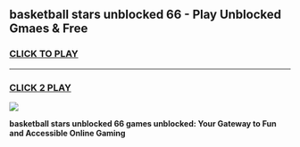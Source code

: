 
## basketball stars unblocked 66 - Play Unblocked Gmaes & Free
<h3>
<a href="https://news.freeplayer.one?title=basketball_stars_unblocked_66&ref=16F">CLICK TO PLAY</a></h3>
<hr>

<h3>
<a href="https://news.freeplayer.one?title=basketball_stars_unblocked_66&ref=16F">CLICK 2 PLAY</a>
  
</h3>

<a href="https://news.freeplayer.one?title=basketball_stars_unblocked_66&ref=16F/"><img src="https://clearcache.store/games.png"></a>


**basketball stars unblocked 66 games unblocked: Your Gateway to Fun and Accessible Online Gaming**
